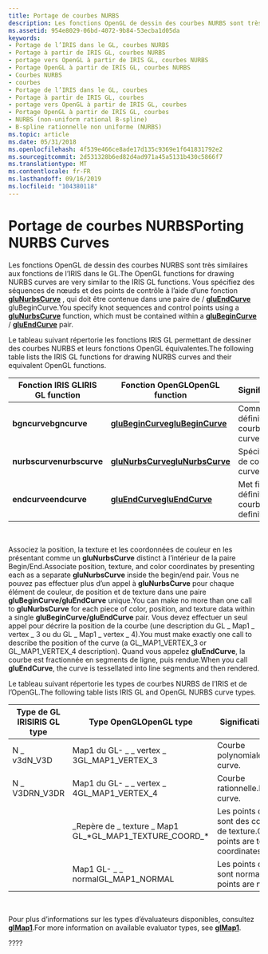```yaml
---
title: Portage de courbes NURBS
description: Les fonctions OpenGL de dessin des courbes NURBS sont très similaires aux fonctions de l’IRIS dans le GL. Vous spécifiez des séquences de nœuds et des points de contrôle à l’aide d’une fonction gluNurbsCurve, qui doit être contenue dans une paire gluBeginCurve/gluEndCurve.
ms.assetid: 954e8029-06bd-4072-9b84-53ecba1d05da
keywords:
- Portage de l’IRIS dans le GL, courbes NURBS
- Portage à partir de IRIS GL, courbes NURBS
- portage vers OpenGL à partir de IRIS GL, courbes NURBS
- Portage OpenGL à partir de IRIS GL, courbes NURBS
- Courbes NURBS
- courbes
- Portage de l’IRIS dans le GL, courbes
- Portage à partir de IRIS GL, courbes
- portage vers OpenGL à partir de IRIS GL, courbes
- Portage OpenGL à partir de IRIS GL, courbes
- NURBS (non-uniform rational B-spline)
- B-spline rationnelle non uniforme (NURBS)
ms.topic: article
ms.date: 05/31/2018
ms.openlocfilehash: 4f539e466ce8ade17d135c9369e1f641831792e2
ms.sourcegitcommit: 2d531328b6ed82d4ad971a45a5131b430c5866f7
ms.translationtype: MT
ms.contentlocale: fr-FR
ms.lasthandoff: 09/16/2019
ms.locfileid: "104380118"
---
```

# <a name="porting-nurbs-curves"></a><span data-ttu-id="7f401-116">Portage de courbes NURBS</span><span class="sxs-lookup"><span data-stu-id="7f401-116">Porting NURBS Curves</span></span>

<span data-ttu-id="7f401-117">Les fonctions OpenGL de dessin des courbes NURBS sont très similaires aux fonctions de l’IRIS dans le GL.</span><span class="sxs-lookup"><span data-stu-id="7f401-117">The OpenGL functions for drawing NURBS curves are very similar to the IRIS GL functions.</span></span> <span data-ttu-id="7f401-118">Vous spécifiez des séquences de nœuds et des points de contrôle à l’aide d’une fonction [**gluNurbsCurve**](glunurbscurve.md) , qui doit être contenue dans une paire de [](glubegincurve.md)  /  [**gluEndCurve**](gluendcurve.md) gluBeginCurve.</span><span class="sxs-lookup"><span data-stu-id="7f401-118">You specify knot sequences and control points using a [**gluNurbsCurve**](glunurbscurve.md) function, which must be contained within a [**gluBeginCurve**](glubegincurve.md) / [**gluEndCurve**](gluendcurve.md) pair.</span></span>

<span data-ttu-id="7f401-119">Le tableau suivant répertorie les fonctions IRIS GL permettant de dessiner des courbes NURBS et leurs fonctions OpenGL équivalentes.</span><span class="sxs-lookup"><span data-stu-id="7f401-119">The following table lists the IRIS GL functions for drawing NURBS curves and their equivalent OpenGL functions.</span></span>



| <span data-ttu-id="7f401-120">Fonction IRIS GL</span><span class="sxs-lookup"><span data-stu-id="7f401-120">IRIS GL function</span></span> | <span data-ttu-id="7f401-121">Fonction OpenGL</span><span class="sxs-lookup"><span data-stu-id="7f401-121">OpenGL function</span></span>                        | <span data-ttu-id="7f401-122">Signification</span><span class="sxs-lookup"><span data-stu-id="7f401-122">Meaning</span></span>                     |
|------------------|----------------------------------------|-----------------------------|
| <span data-ttu-id="7f401-123">**bgncurve**</span><span class="sxs-lookup"><span data-stu-id="7f401-123">**bgncurve**</span></span>     | [<span data-ttu-id="7f401-124">**gluBeginCurve**</span><span class="sxs-lookup"><span data-stu-id="7f401-124">**gluBeginCurve**</span></span>](glubegincurve.md) | <span data-ttu-id="7f401-125">Commence une définition de courbe.</span><span class="sxs-lookup"><span data-stu-id="7f401-125">Begins a curve definition.</span></span>  |
| <span data-ttu-id="7f401-126">**nurbscurve**</span><span class="sxs-lookup"><span data-stu-id="7f401-126">**nurbscurve**</span></span>   | [<span data-ttu-id="7f401-127">**gluNurbsCurve**</span><span class="sxs-lookup"><span data-stu-id="7f401-127">**gluNurbsCurve**</span></span>](glunurbscurve.md) | <span data-ttu-id="7f401-128">Spécifie les attributs de courbe.</span><span class="sxs-lookup"><span data-stu-id="7f401-128">Specifies curve attributes.</span></span> |
| <span data-ttu-id="7f401-129">**endcurve**</span><span class="sxs-lookup"><span data-stu-id="7f401-129">**endcurve**</span></span>     | [<span data-ttu-id="7f401-130">**gluEndCurve**</span><span class="sxs-lookup"><span data-stu-id="7f401-130">**gluEndCurve**</span></span>](gluendcurve.md)     | <span data-ttu-id="7f401-131">Met fin à une définition de courbe.</span><span class="sxs-lookup"><span data-stu-id="7f401-131">Ends a curve definition.</span></span>    |



 

<span data-ttu-id="7f401-132">Associez la position, la texture et les coordonnées de couleur en les présentant comme un **gluNurbsCurve** distinct à l’intérieur de la paire Begin/End.</span><span class="sxs-lookup"><span data-stu-id="7f401-132">Associate position, texture, and color coordinates by presenting each as a separate **gluNurbsCurve** inside the begin/end pair.</span></span> <span data-ttu-id="7f401-133">Vous ne pouvez pas effectuer plus d’un appel à **gluNurbsCurve** pour chaque élément de couleur, de position et de texture dans une paire **gluBeginCurve/gluEndCurve** unique.</span><span class="sxs-lookup"><span data-stu-id="7f401-133">You can make no more than one call to **gluNurbsCurve** for each piece of color, position, and texture data within a single **gluBeginCurve/gluEndCurve** pair.</span></span> <span data-ttu-id="7f401-134">Vous devez effectuer un seul appel pour décrire la position de la courbe (une description du GL \_ Map1 \_ vertex \_ 3 ou du GL \_ Map1 \_ vertex \_ 4).</span><span class="sxs-lookup"><span data-stu-id="7f401-134">You must make exactly one call to describe the position of the curve (a GL\_MAP1\_VERTEX\_3 or GL\_MAP1\_VERTEX\_4 description).</span></span> <span data-ttu-id="7f401-135">Quand vous appelez **gluEndCurve**, la courbe est fractionnée en segments de ligne, puis rendue.</span><span class="sxs-lookup"><span data-stu-id="7f401-135">When you call **gluEndCurve**, the curve is tessellated into line segments and then rendered.</span></span>

<span data-ttu-id="7f401-136">Le tableau suivant répertorie les types de courbes NURBS de l’IRIS et de l’OpenGL.</span><span class="sxs-lookup"><span data-stu-id="7f401-136">The following table lists IRIS GL and OpenGL NURBS curve types.</span></span>



| <span data-ttu-id="7f401-137">Type de GL IRIS</span><span class="sxs-lookup"><span data-stu-id="7f401-137">IRIS GL type</span></span> | <span data-ttu-id="7f401-138">Type OpenGL</span><span class="sxs-lookup"><span data-stu-id="7f401-138">OpenGL type</span></span>                  | <span data-ttu-id="7f401-139">Signification</span><span class="sxs-lookup"><span data-stu-id="7f401-139">Meaning</span></span>                                 |
|--------------|------------------------------|-----------------------------------------|
| <span data-ttu-id="7f401-140">N \_ v3d</span><span class="sxs-lookup"><span data-stu-id="7f401-140">N\_V3D</span></span>       | <span data-ttu-id="7f401-141">Map1 du GL- \_ \_ vertex \_ 3</span><span class="sxs-lookup"><span data-stu-id="7f401-141">GL\_MAP1\_VERTEX\_3</span></span>          | <span data-ttu-id="7f401-142">Courbe polynomiale.</span><span class="sxs-lookup"><span data-stu-id="7f401-142">Polynomial curve.</span></span>                       |
| <span data-ttu-id="7f401-143">N \_ V3DR</span><span class="sxs-lookup"><span data-stu-id="7f401-143">N\_V3DR</span></span>      | <span data-ttu-id="7f401-144">Map1 du GL- \_ \_ vertex \_ 4</span><span class="sxs-lookup"><span data-stu-id="7f401-144">GL\_MAP1\_VERTEX\_4</span></span>          | <span data-ttu-id="7f401-145">Courbe rationnelle.</span><span class="sxs-lookup"><span data-stu-id="7f401-145">Rational curve.</span></span>                         |
|              | <span data-ttu-id="7f401-146">\_Repère de \_ texture \_ Map1 GL\_\*</span><span class="sxs-lookup"><span data-stu-id="7f401-146">GL\_MAP1\_TEXTURE\_COORD\_\*</span></span> | <span data-ttu-id="7f401-147">Les points de contrôle sont des coordonnées de texture.</span><span class="sxs-lookup"><span data-stu-id="7f401-147">Control points are texture coordinates.</span></span> |
|              | <span data-ttu-id="7f401-148">Map1 GL- \_ \_ normal</span><span class="sxs-lookup"><span data-stu-id="7f401-148">GL\_MAP1\_NORMAL</span></span>             | <span data-ttu-id="7f401-149">Les points de contrôle sont normaux.</span><span class="sxs-lookup"><span data-stu-id="7f401-149">Control points are normals.</span></span>             |



 

<span data-ttu-id="7f401-150">Pour plus d’informations sur les types d’évaluateurs disponibles, consultez [**glMap1**](glmap1.md).</span><span class="sxs-lookup"><span data-stu-id="7f401-150">For more information on available evaluator types, see [**glMap1**](glmap1.md).</span></span>

<span data-ttu-id="7f401-151">??</span><span class="sxs-lookup"><span data-stu-id="7f401-151">??</span></span>

 

 




